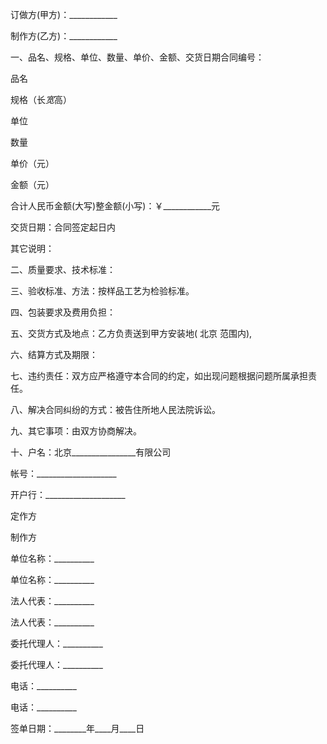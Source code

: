 
 


订做方(甲方)：____________


制作方(乙方)：____________


一、品名、规格、单位、数量、单价、金额、交货日期合同编号：



 

  

   
品名


   
规格（长*宽*高）


   
单位


   
数量


   
单价（元）


   
金额（元）


  

  

   



   



   



   



   



   



  

  

   



   



   



   



   



   



  

  

   



   



   



   



   



   



  

  

   
合计人民币金额(大写)整金额(小写)：￥____________元

  

  

   

交货日期：合同签定起日内





  

  

   
其它说明：

  

 




二、质量要求、技术标准：


三、验收标准、方法：按样品工艺为检验标准。


四、包装要求及费用负担：


五、交货方式及地点：乙方负责送到甲方安装地(
北京
范围内),


六、结算方式及期限：


七、违约责任：双方应严格遵守本合同的约定，如出现问题根据问题所属承担责任。


八、解决合同纠纷的方式：被告住所地人民法院诉讼。


九、其它事项：由双方协商解决。


十、户名：北京________________有限公司


帐号：____________________


开户行：____________________



 

  

   
定作方


   
制作方


  

  

   
单位名称：__________

   
单位名称：__________

  

  

   
法人代表：__________

   
法人代表：__________

  

  

   
委托代理人：__________

   
委托代理人：__________

  

  

   
电话：__________

   
电话：__________

  

 




签单日期：________年____月____日
 


 

 
 
 
 
 
  


  
 

  


  


  
 
 
 
 

